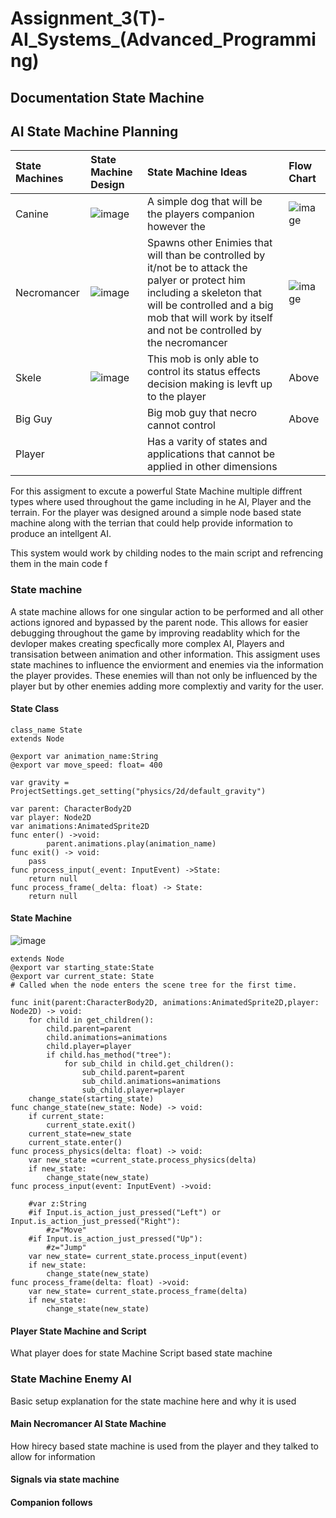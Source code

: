 # Assignment_3(T)-AI_Systems_(Advanced_Programming)
## **Documentation State Machine** 


## **AI State Machine Planning**  

|State Machines|State Machine Design|State Machine Ideas|Flow Chart|
|:-----|:----|:----|:----|
|Canine|![image](https://github.com/user-attachments/assets/2e655cce-5732-4947-8896-bb208d8fc01d)|A simple dog that will be the players companion however the|![image](https://github.com/user-attachments/assets/4d174b96-df33-4e61-95f7-28afc4a7ada3)|
|Necromancer|![image](https://github.com/user-attachments/assets/04a0d844-a61d-4211-8863-d343530bb880)|Spawns other Enimies that will than be controlled by it/not be to attack the palyer or protect him including a skeleton that will be controlled and a big mob that will work by itself and not be controlled by the necromancer|![image](https://github.com/user-attachments/assets/3c245f64-0f12-4a75-a803-3705446960c8)|
|Skele|![image](https://github.com/user-attachments/assets/2fb31969-cf18-42e0-91ac-ceccb39573d9)|This mob is only able to control its status effects decision making is levft up to the player |Above|
|Big Guy||Big mob guy that necro cannot control|Above|
|Player||Has a varity of states and applications that cannot be applied in other dimensions|

For this assigment to excute a powerful State Machine multiple diffrent types where used throughout the game including in he AI, Player and the terrain. For the player was designed around a simple node based state machine along with the terrian that could help provide information to produce an intellgent AI. 

This system would work by childing nodes to the main script and refrencing them in the main code f

### State machine 
A state machine allows for one singular action to be performed and all other actions ignored and bypassed by the parent node. This allows for  easier debugging throughout the game by improving readablity which for the devloper makes creating specfically more complex AI, Players and transisation between animation and other information. This assigment uses state machines to influence the enviorment and enemies via the information the player provides. These enemies will than not only be influenced by the player but by other enemies adding more complextiy and varity for the user. 

#### State Class
```
class_name State
extends Node

@export var animation_name:String
@export var move_speed: float= 400

var gravity = ProjectSettings.get_setting("physics/2d/default_gravity")

var parent: CharacterBody2D
var player: Node2D
var animations:AnimatedSprite2D
func enter() ->void:
		parent.animations.play(animation_name)
func exit() -> void:
	pass
func process_input(_event: InputEvent) ->State:
	return null
func process_frame(_delta: float) -> State:
	return null
```
#### State Machine
![image](https://github.com/user-attachments/assets/e5b5c700-ef26-455b-a073-a32e485210ff)

```
extends Node
@export var starting_state:State
@export var current_state: State
# Called when the node enters the scene tree for the first time.

func init(parent:CharacterBody2D, animations:AnimatedSprite2D,player: Node2D) -> void:
	for child in get_children():
		child.parent=parent
		child.animations=animations
		child.player=player
		if child.has_method("tree"):
			for sub_child in child.get_children():
				sub_child.parent=parent
				sub_child.animations=animations
				sub_child.player=player
	change_state(starting_state) 	
func change_state(new_state: Node) -> void:
	if current_state:
		current_state.exit()
	current_state=new_state
	current_state.enter()
func process_physics(delta: float) -> void:
	var new_state =current_state.process_physics(delta)
	if new_state:
		change_state(new_state)
func process_input(event: InputEvent) ->void:
	
	#var z:String
	#if Input.is_action_just_pressed("Left") or Input.is_action_just_pressed("Right"):
		#z="Move"
	#if Input.is_action_just_pressed("Up"):
		#z="Jump"
	var new_state= current_state.process_input(event)
	if new_state:
		change_state(new_state)
func process_frame(delta: float) ->void:
	var new_state= current_state.process_frame(delta)
	if new_state:
		change_state(new_state)
```

#### Player State Machine and Script
What player does for state Machine 
Script based state machine 

### State Machine Enemy AI
Basic setup explanation for the state machine here and why it is used
#### Main Necromancer AI State Machine 
How hirecy based state machine is used from the player and they talked to allow for information 
#### Signals via state machine 
#### Companion follows
